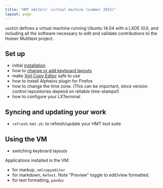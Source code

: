 ```yaml
---
title: "HMT editors' virtual machine (summer 2015)"
layout: page
---
```






`vm2015` defines a virtual machine running Ubuntu 14.04 with a LXDE GUI, and including all the software necessary to edit and validate contributions to the Homer Multitext project. 


## Set up

- initial [installation](install)
- how to [change or add keyboard layouts](keyboard)
- make [Xml Copy Editor](xmlcopyeditor) safe to use
- how to install Alpheios plugin for Firefox
- how to change the time zone.  (This can be important, since version control repositories depend on reliable time-stamps!)
- how to configure your LXTerminal



## Syncing and updating your work ##


- `refresh-hmt.sh`: to refresh/update your HMT tool suite



## Using the VM ##


- switching keyboard layouts

Applications installed in the VM:

- for markup, `xmlcopyeditor`
- for markdown, `ReText`.  Note "Preview" toggle to edit/view formatted.
- for text formatting, `pandoc`


